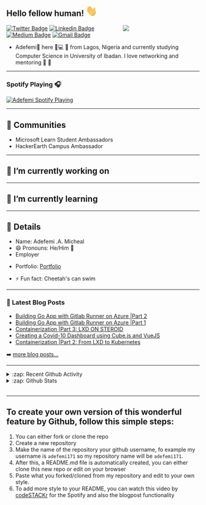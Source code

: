 <!-- <img src="https://raw.githubusercontent.com/adefemi171/adefemi171/master/DevOpsTalk.png" alt=""> -->

<h2> Hello fellow human! <img src="https://raw.githubusercontent.com/ABSphreak/ABSphreak/master/gifs/Hi.gif" width="30px"></h2>

<img align='right' src="https://raw.githubusercontent.com/adefemi171/adefemi171/master/femiOctocat.png" width='200"'>

[![Twitter Badge](https://img.shields.io/badge/-@daycrawller-1ca0f1?style=flat-square&labelColor=1ca0f1&logo=twitter&logoColor=white&link=https://twitter.com/daycrawller)](https://twitter.com/daycrawller) [![Linkedin Badge](https://img.shields.io/badge/-AdefemiMicheal-blue?style=flat-square&logo=Linkedin&logoColor=white&link=https://www.linkedin.com/in/harshkumarkhatri/)](https://www.linkedin.com/in/afuwape-adefemi-micheal/) [![Medium Badge](https://img.shields.io/badge/-@adefemi171-03a57a?style=flat-square&labelColor=000000&logo=Medium&link=https://medium.com/@mailharshkhatri/)](https://medium.com/adefemi171)
[![Gmail Badge](https://img.shields.io/badge/-adefemi171@gmail.com-c14438?style=flat-square&logo=Gmail&logoColor=white&link=mailto:adefemi171@gmail.com)](mailto:adefemi171@gmail.com)

- Adefemi🌟 here 👋💻 :man: from Lagos, Nigeria and currently studying Computer Science in University of Ibadan. I love networking and mentoring :8ball: :revolving_hearts:

---

### Spotify Playing 🎧
[<img src="https://nova-spotify.adefemi171.vercel.app/api/spotify-playing" alt="Adefemi Spotify Playing" width="350" />](https://open.spotify.com/user/wl554eioay5mq3oqqs01jxd5c)

---

## 👯 Communities
- Microsoft Learn Student Ambassadors 
- HackerEarth Campus Ambassador

---

## 🔭 I’m currently working on

---

## 🌱 I’m currently learning

---

## 💬 Details
- Name: Adefemi .A. Micheal
- 😄 Pronouns: He/Him :man:
- Employer
<!-- - Presentations -->
- Portfolio: [Portfolio](https://adefemi.netlify.com/)

- ⚡ Fun fact: Cheetah's can swim


---

### 📕 Latest Blog Posts

<!-- BLOG-POST-LIST:START -->
- [Building Go App with Gitlab Runner on Azure |Part 2](https://medium.com/swlh/building-go-app-with-gitlab-runner-on-azure-part-2-68ba54cc5a6?source=rss-c011ee23c0a1------2)
- [Building Go App with Gitlab Runner on Azure |Part 1](https://medium.com/swlh/building-go-app-with-gitlab-runner-on-azure-part-1-5e2a21c47876?source=rss-c011ee23c0a1------2)
- [Containerization |Part 3: LXD ON STEROID](https://faun.pub/containerization-part-3-lxd-on-steroid-cbf73fccbc72?source=rss-c011ee23c0a1------2)
- [Creating a Covid-10 Dashboard using Cube.js and VueJS](https://medium.com/analytics-vidhya/creating-a-covid-10-dashboard-using-cube-js-and-vuejs-17377dda5ef8?source=rss-c011ee23c0a1------2)
- [Containerization |Part 2: From LXD to Kubernetes](https://faun.pub/containerization-part-2-from-lxd-to-kubernetes-6d595035fbc9?source=rss-c011ee23c0a1------2)
<!-- BLOG-POST-LIST:END -->

➡️ [more blog posts...](https://medium.com/@adefemi171)

---


<details>
  <summary>:zap: Recent Github Activity</summary>
  
<!--START_SECTION:activity-->
1. 💪 Opened PR [#1](https://github.com/adefemi171/lazer-maze/pull/1) in [adefemi171/lazer-maze](https://github.com/adefemi171/lazer-maze)
2. 🎉 Merged PR [#1](https://github.com/adefemi171/inventory-app/pull/1) in [adefemi171/inventory-app](https://github.com/adefemi171/inventory-app)
3. 💪 Opened PR [#4](https://github.com/adefemi171/terraform-ec2/pull/4) in [adefemi171/terraform-ec2](https://github.com/adefemi171/terraform-ec2)
4. 🎉 Merged PR [#3](https://github.com/adefemi171/terraform-ec2/pull/3) in [adefemi171/terraform-ec2](https://github.com/adefemi171/terraform-ec2)
5. 💪 Opened PR [#3](https://github.com/adefemi171/terraform-ec2/pull/3) in [adefemi171/terraform-ec2](https://github.com/adefemi171/terraform-ec2)
<!--END_SECTION:activity-->

</details>

<details>
  <summary>:zap: Github Stats</summary>

  <img align="left" alt="Adefemi's Github Stats" src="https://github-readme-stats.vercel.app/api?username=adefemi171&show_icons=true&hide_border=true&theme=dark" />

</details>


<!-- ![Adefemi's github stats](https://github-readme-stats.vercel.app/api?username=adefemi171&hide=["issues"]&show_icons=true) -->

<!-- ![visitors](https://visitor-badge.glitch.me/badge?page_id=adefemi171.adefemi171) -->
<br />

---

## To create your own version of this wonderful feature by Github, follow this simple steps:

1. You can either fork or clone the repo
2. Create a new repository
3. Make the name of the repository your github username, fo example my username is `adefemi171` so my repository name will be `adefemi171`.
4. After this, a README.md file is automatically created, you can either clone this new repo or edit on your browser
5. Paste what you forked/cloned from my repository and edit to your own style.
5. To add more style to your README, you can watch this video by [codeSTACKr](https://www.youtube.com/watch?v=n6d4KHSKqGk) for the Spotify and also the blogpost functionality
